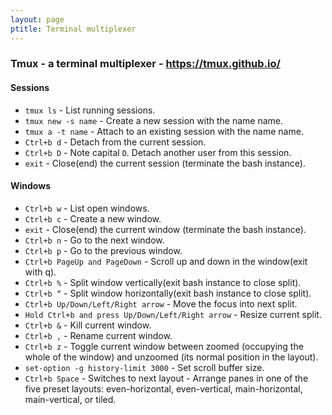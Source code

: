 ```yaml
---
layout: page
ptitle: Terminal multiplexer
---
```


### Tmux - a terminal multiplexer - https://tmux.github.io/

#### Sessions

- `tmux ls` - List running sessions.
- `tmux new -s name` - Create a new session with the name name.
- `tmux a -t name` - Attach to an existing session with the name name.
- `Ctrl+b d` - Detach from the current session.
- `Ctrl+b D` - Note capital `D`. Detach another user from this session.
- `exit` - Close(end) the current session (terminate the bash instance).

#### Windows

- `Ctrl+b w` - List open windows.
- `Ctrl+b c` - Create a new window.
- `exit` - Close(end) the current window (terminate the bash instance).
- `Ctrl+b n` - Go to the next window.
- `Ctrl+b p` - Go to the previous window.
- `Ctrl+b PageUp and PageDown` - Scroll up and down in the window(exit with q).
- `Ctrl+b %` - Split window vertically(exit bash instance to close split).
- `Ctrl+b “` - Split window horizontally(exit bash instance to close split).
- `Ctrl+b Up/Down/Left/Right arrow` - Move the focus into next split.
- `Hold Ctrl+b and press Up/Down/Left/Right arrow` - Resize current split.
- `Ctrl+b &` - Kill current window.
- `Ctrl+b ,` - Rename current window.
- `Ctrl+b z` - Toggle current window between zoomed (occupying the whole of the window) and unzoomed (its normal position in the layout).
- `set-option -g history-limit 3000` - Set scroll buffer size.
- `Ctrl+b Space` - Switches to next layout - Arrange panes in one of the five preset layouts: even-horizontal, even-vertical, main-horizontal, main-vertical, or tiled.
